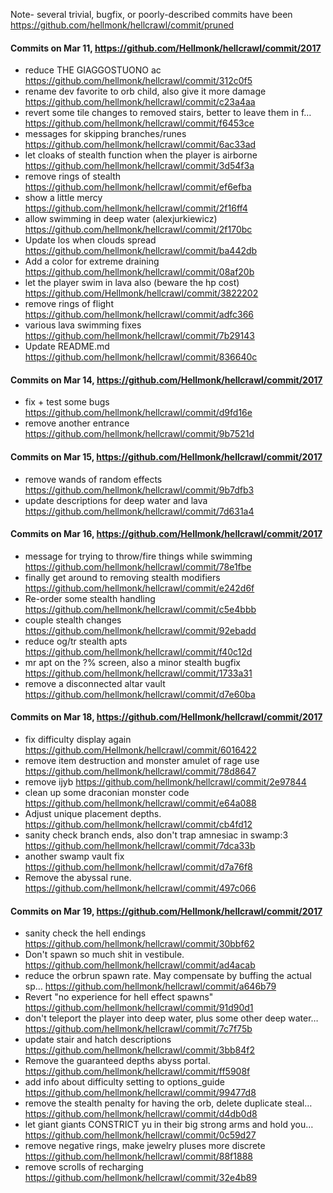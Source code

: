 Note- several trivial, bugfix, or poorly-described commits have been https://github.com/hellmonk/hellcrawl/commit/pruned

#### Commits on Mar 11, https://github.com/Hellmonk/hellcrawl/commit/2017

* reduce THE GIAGGOSTUONO ac https://github.com/hellmonk/hellcrawl/commit/312c0f5
* rename dev favorite to orb child, also give it more damage https://github.com/hellmonk/hellcrawl/commit/c23a4aa
* revert some tile changes to removed stairs, better to leave them in f… https://github.com/hellmonk/hellcrawl/commit/f6453ce
* messages for skipping branches/runes https://github.com/hellmonk/hellcrawl/commit/6ac33ad
* let cloaks of stealth function when the player is airborne https://github.com/hellmonk/hellcrawl/commit/3d54f3a
* remove rings of stealth https://github.com/hellmonk/hellcrawl/commit/ef6efba
* show a little mercy https://github.com/hellmonk/hellcrawl/commit/2f16ff4
* allow swimming in deep water (alexjurkiewicz) https://github.com/hellmonk/hellcrawl/commit/2f170bc
* Update los when clouds spread https://github.com/hellmonk/hellcrawl/commit/ba442db
* Add a color for extreme draining https://github.com/hellmonk/hellcrawl/commit/08af20b
* let the player swim in lava also (beware the hp cost)  https://github.com/Hellmonk/hellcrawl/commit/3822202
* remove rings of flight  https://github.com/hellmonk/hellcrawl/commit/adfc366
* various lava swimming fixes  https://github.com/hellmonk/hellcrawl/commit/7b29143
* Update README.md  https://github.com/hellmonk/hellcrawl/commit/836640c

#### Commits on Mar 14, https://github.com/Hellmonk/hellcrawl/commit/2017

* fix + test some bugs  https://github.com/hellmonk/hellcrawl/commit/d9fd16e
* remove another entrance  https://github.com/hellmonk/hellcrawl/commit/9b7521d

#### Commits on Mar 15, https://github.com/Hellmonk/hellcrawl/commit/2017

* remove wands of random effects https://github.com/hellmonk/hellcrawl/commit/9b7dfb3
* update descriptions for deep water and lava  https://github.com/hellmonk/hellcrawl/commit/7d631a4

#### Commits on Mar 16, https://github.com/Hellmonk/hellcrawl/commit/2017

* message for trying to throw/fire things while swimming https://github.com/hellmonk/hellcrawl/commit/78e1fbe
* finally get around to removing stealth modifiers https://github.com/hellmonk/hellcrawl/commit/e242d6f
* Re-order some stealth handling https://github.com/hellmonk/hellcrawl/commit/c5e4bbb
* couple stealth changes https://github.com/hellmonk/hellcrawl/commit/92ebadd
* reduce og/tr stealth apts https://github.com/hellmonk/hellcrawl/commit/f40c12d
* mr apt on the ?% screen, also a minor stealth bugfix https://github.com/hellmonk/hellcrawl/commit/1733a31
* remove a disconnected altar vault  https://github.com/hellmonk/hellcrawl/commit/d7e60ba

#### Commits on Mar 18, https://github.com/Hellmonk/hellcrawl/commit/2017

* fix difficulty display again https://github.com/Hellmonk/hellcrawl/commit/6016422
* remove item destruction and monster amulet of rage use https://github.com/hellmonk/hellcrawl/commit/78d8647
* remove ijyb https://github.com/hellmonk/hellcrawl/commit/2e97844
* clean up some draconian monster code https://github.com/hellmonk/hellcrawl/commit/e64a088
* Adjust unique placement depths. https://github.com/hellmonk/hellcrawl/commit/cb4fd12
* sanity check branch ends, also don't trap amnesiac in swamp:3  https://github.com/hellmonk/hellcrawl/commit/7dca33b
* another swamp vault fix  https://github.com/hellmonk/hellcrawl/commit/d7a76f8
* Remove the abyssal rune. https://github.com/hellmonk/hellcrawl/commit/497c066

#### Commits on Mar 19, https://github.com/Hellmonk/hellcrawl/commit/2017

* sanity check the hell endings https://github.com/hellmonk/hellcrawl/commit/30bbf62
* Don't spawn so much shit in vestibule. https://github.com/hellmonk/hellcrawl/commit/ad4acab
* reduce the orbrun spawn rate. May compensate by buffing the actual sp… https://github.com/hellmonk/hellcrawl/commit/a646b79
* Revert "no experience for hell effect spawns" https://github.com/hellmonk/hellcrawl/commit/91d90d1
* don't teleport the player into deep water, plus some other deep water… https://github.com/hellmonk/hellcrawl/commit/7c7f75b
* update stair and hatch descriptions https://github.com/hellmonk/hellcrawl/commit/3bb84f2
* Remove the guaranteed depths abyss portal. https://github.com/hellmonk/hellcrawl/commit/ff5908f
* add info about difficulty setting to options_guide https://github.com/hellmonk/hellcrawl/commit/99477d8
* remove the stealth penalty for having the orb, delete duplicate steal… https://github.com/hellmonk/hellcrawl/commit/d4db0d8
* let giant giants CONSTRICT yu in their big strong arms and hold you… https://github.com/hellmonk/hellcrawl/commit/0c59d27
* remove negative rings, make jewelry pluses more discrete https://github.com/hellmonk/hellcrawl/commit/88f1888
* remove scrolls of recharging https://github.com/hellmonk/hellcrawl/commit/32e4b89
